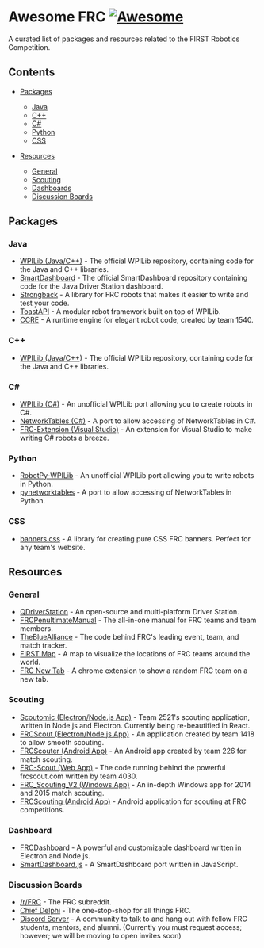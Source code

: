 # Awesome FRC [![Awesome](https://cdn.rawgit.com/sindresorhus/awesome/d7305f38d29fed78fa85652e3a63e154dd8e8829/media/badge.svg)](https://github.com/sindresorhus/awesome)

A curated list of packages and resources related to the FIRST Robotics Competition.

## Contents

- [Packages](#packages)
  - [Java](#java)
  - [C++](#c)
  - [C#](#c-1)
  - [Python](#python)
  - [CSS](#css)

- [Resources](#resources)
  - [General](#general)
  - [Scouting](#scouting)
  - [Dashboards](#dashboards)
  - [Discussion Boards](#discussion-boards)

## Packages

### Java

- [WPILib (Java/C++)](https://github.com/wpilibsuite/allwpilib) - The official WPILib repository, containing code for the Java and C++ libraries.
- [SmartDashboard](https://github.com/wpilibsuite/SmartDashboard) - The official SmartDashboard repository containing code for the Java Driver Station dashboard.
- [Strongback](https://github.com/strongback/strongback-java) - A library for FRC robots that makes it easier to write and test your code.
- [ToastAPI](https://github.com/Open-Rio/ToastAPI) - A modular robot framework built on top of WPILib.
- [CCRE](https://github.com/solar-engine/common-chicken-runtime-engine) - A runtime engine for elegant robot code, created by team 1540.

### C++

- [WPILib (Java/C++)](https://github.com/wpilibsuite/allwpilib) - The official WPILib repository, containing code for the Java and C++ libraries.

### C&#35;

- [WPILib (C#)](https://github.com/robotdotnet/WPILib) - An unofficial WPILib port allowing you to create robots in C#.
- [NetworkTables (C#)](https://github.com/robotdotnet/NetworkTables) - A port to allow accessing of NetworkTables in C#.
- [FRC-Extension (Visual Studio)](https://github.com/robotdotnet/FRC-Extension) - An extension for Visual Studio to make writing C# robots a breeze.

### Python

- [RobotPy-WPILib](https://github.com/robotpy/robotpy-wpilib) - An unofficial WPILib port allowing you to write robots in Python.
- [pynetworktables](https://github.com/robotpy/pynetworktables) - A port to allow accessing of NetworkTables in Python.

### CSS

- [banners.css](https://github.com/ErikBoesen/banners.css) - A library for creating pure CSS FRC banners. Perfect for any team's website.

## Resources

### General

- [QDriverStation](https://github.com/FRC-Utilities/QDriverStation) - An open-source and multi-platform Driver Station.
- [FRCPenultimateManual](https://github.com/MC42/FRCPenultimateManual) - The all-in-one manual for FRC teams and team members.
- [TheBlueAlliance](https://github.com/the-blue-alliance/the-blue-allance) - The code behind FRC's leading event, team, and match tracker.
- [FIRST Map](https://firstmap.github.io) - A map to visualize the locations of FRC teams around the world.
- [FRC New Tab](https://chrome.google.com/webstore/detail/frc-new-tab/agmoglelphhinnadfmbfodhkdagibkop) - A chrome extension to show a random FRC team on a new tab.

### Scouting

- [Scoutomic (Electron/Node.js App)](https://github.com/Scoutomic/Scoutomic-Client) - Team 2521's scouting application, written in Node.js and Electron. Currently being re-beautified in React.
- [FRCScout (Electron/Node.js App)](https://github.com/FRCScout/FRCScout) - An application created by team 1418 to allow smooth scouting.
- [FRCScouter (Android App)](https://github.com/hammerhead226/MasterFRCScouter) - An Android app created by team 226 for match scouting.
- [FRC-Scout (Web App)](https://github.com/FIRST-4030/frc-scout) - The code running behind the powerful frcscout.com written by team 4030.
- [FRC_Scouting_V2 (Windows App)](https://github.com/xNovax/FRC_Scouting_V2) - An in-depth Windows app for 2014 and 2015 match scouting.
- [FRCScouting (Android App)](https://github.com/username115/FRCScouting) - Android application for scouting at FRC competitions.

### Dashboard

- [FRCDashboard](https://github.com/FRCDashboard/FRCDashboard) - A powerful and customizable dashboard written in Electron and Node.js.
- [SmartDashboard.js](https://github.com/erikuhlmann/SmartDashboard.js) - A SmartDashboard port written in JavaScript.

### Discussion Boards

- [/r/FRC](https://www.reddit.com/r/FRC/) - The FRC subreddit.
- [Chief Delphi](https://www.chiefdelphi.com/forums/portal.php) - The one-stop-shop for all things FRC.
- [Discord Server](https://www.reddit.com/r/FRC/comments/4s0uf4/frc_discord_server_converse_with_fellow_teams/) - A community to talk to and hang out with fellow FRC students, mentors, and alumni. (Currently you must request access; however; we will be moving to open invites soon)
